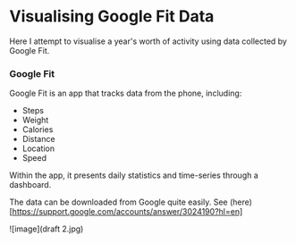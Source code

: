 # Visualising Google Fit Data

Here I attempt to visualise a year's worth of activity using data collected by Google Fit.

### Google Fit

Google Fit is an app that tracks data from the phone, including:

* Steps
* Weight
* Calories
* Distance
* Location
* Speed

Within the app, it presents daily statistics and time-series through a dashboard.

The data can be downloaded from Google quite easily. See (here)[https://support.google.com/accounts/answer/3024190?hl=en]

![image](draft 2.jpg)
